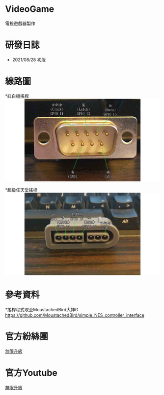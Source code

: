 # VideoGame
電視遊戲器製作

# 研發日誌
* 2021/08/28 初版

# 線路圖 
*紅白機搖桿
![alt TBoy](https://github.com/channel2007/VideoGame/blob/master/image/FC_PIN.jpg "FC")

*超級任天堂搖桿
![alt TBoy](https://github.com/channel2007/VideoGame/blob/master/image/SFC_PIN.jpg "SFC")

# 參考資料
*搖桿程式取至MoustachedBird大神G
https://github.com/MoustachedBird/simple_NES_controller_interface

# 官方紛絲團 
[無限升級](https://www.facebook.com/unlimited.upgrade/posts/2840132506240869?notif_id=1617421138749926&notif_t=page_post_reaction&ref=notif)

# 官方Youtube
[無限升級](https://www.youtube.com/channel/UC4reRKznNk1CcjZfxKUdMuw)

